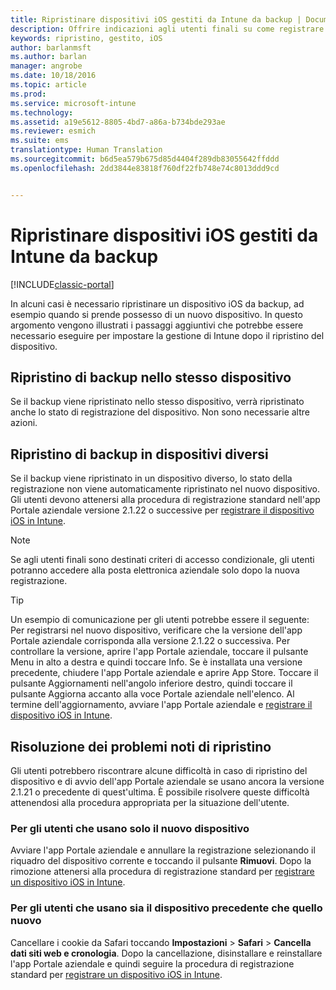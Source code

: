 ```yaml
---
title: Ripristinare dispositivi iOS gestiti da Intune da backup | Documentazione Microsoft
description: Offrire indicazioni agli utenti finali su come registrare nuovamente i propri dispositivi dopo il ripristino da backup.
keywords: ripristino, gestito, iOS
author: barlanmsft
ms.author: barlan
manager: angrobe
ms.date: 10/18/2016
ms.topic: article
ms.prod: 
ms.service: microsoft-intune
ms.technology: 
ms.assetid: a19e5612-8805-4bd7-a86a-b734bde293ae
ms.reviewer: esmich
ms.suite: ems
translationtype: Human Translation
ms.sourcegitcommit: b6d5ea579b675d85d4404f289db83055642ffddd
ms.openlocfilehash: 2dd3844e83818f760df22fb748e74c8013ddd9cd


---
```


# <a name="restore-intune-managed-ios-devices-from-backup"></a>Ripristinare dispositivi iOS gestiti da Intune da backup

[!INCLUDE[classic-portal](../includes/classic-portal.md)]

In alcuni casi è necessario ripristinare un dispositivo iOS da backup, ad esempio quando si prende possesso di un nuovo dispositivo. In questo argomento vengono illustrati i passaggi aggiuntivi che potrebbe essere necessario eseguire per impostare la gestione di Intune dopo il ripristino del dispositivo.

## <a name="restoring-backups-onto-the-same-device"></a>Ripristino di backup nello stesso dispositivo

Se il backup viene ripristinato nello stesso dispositivo, verrà ripristinato anche lo stato di registrazione del dispositivo. Non sono necessarie altre azioni.

## <a name="restoring-backups-onto-different-devices"></a>Ripristino di backup in dispositivi diversi

Se il backup viene ripristinato in un dispositivo diverso, lo stato della registrazione non viene automaticamente ripristinato nel nuovo dispositivo. Gli utenti devono attenersi alla procedura di registrazione standard nell'app Portale aziendale versione 2.1.22 o successive per [registrare il dispositivo iOS in Intune](/Intune/EndUser/enroll-your-device-in-intune-ios).

> [!NOTE]
> Se agli utenti finali sono destinati criteri di accesso condizionale, gli utenti potranno accedere alla posta elettronica aziendale solo dopo la nuova registrazione.

> [!TIP]
> Un esempio di comunicazione per gli utenti potrebbe essere il seguente: Per registrarsi nel nuovo dispositivo, verificare che la versione dell'app Portale aziendale corrisponda alla versione 2.1.22 o successiva. Per controllare la versione, aprire l'app Portale aziendale, toccare il pulsante Menu in alto a destra e quindi toccare Info. Se è installata una versione precedente, chiudere l'app Portale aziendale e aprire App Store. Toccare il pulsante Aggiornamenti nell'angolo inferiore destro, quindi toccare il pulsante Aggiorna accanto alla voce Portale aziendale nell'elenco. Al termine dell'aggiornamento, avviare l'app Portale aziendale e [registrare il dispositivo iOS in Intune](/Intune/EndUser/enroll-your-device-in-intune-ios).

## <a name="resolving-known-issues-with-restores"></a>Risoluzione dei problemi noti di ripristino

Gli utenti potrebbero riscontrare alcune difficoltà in caso di ripristino del dispositivo e di avvio dell'app Portale aziendale se usano ancora la versione 2.1.21 o precedente di quest'ultima. È possibile risolvere queste difficoltà attenendosi alla procedura appropriata per la situazione dell'utente.

### <a name="for-users-who-will-only-use-their-new-device"></a>Per gli utenti che usano solo il nuovo dispositivo
Avviare l'app Portale aziendale e annullare la registrazione selezionando il riquadro del dispositivo corrente e toccando il pulsante __Rimuovi__. Dopo la rimozione attenersi alla procedura di registrazione standard per [registrare un dispositivo iOS in Intune](/Intune/EndUser/enroll-your-device-in-intune-ios).

### <a name="for-users-who-will-use-both-their-old-and-new-devices"></a>Per gli utenti che usano sia il dispositivo precedente che quello nuovo
Cancellare i cookie da Safari toccando __Impostazioni__ > __Safari__ > __Cancella dati siti web e cronologia__. Dopo la cancellazione, disinstallare e reinstallare l'app Portale aziendale e quindi seguire la procedura di registrazione standard per [registrare un dispositivo iOS in Intune](/Intune/EndUser/enroll-your-device-in-intune-ios).



<!--HONumber=Dec16_HO2-->


